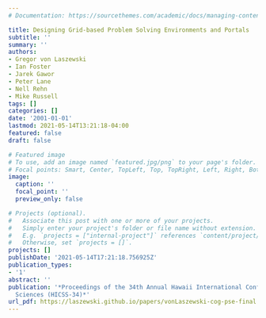 ```yaml
---
# Documentation: https://sourcethemes.com/academic/docs/managing-content/

title: Designing Grid-based Problem Solving Environments and Portals
subtitle: ''
summary: ''
authors:
- Gregor von Laszewski
- Ian Foster
- Jarek Gawor
- Peter Lane
- Nell Rehn
- Mike Russell
tags: []
categories: []
date: '2001-01-01'
lastmod: 2021-05-14T13:21:18-04:00
featured: false
draft: false

# Featured image
# To use, add an image named `featured.jpg/png` to your page's folder.
# Focal points: Smart, Center, TopLeft, Top, TopRight, Left, Right, BottomLeft, Bottom, BottomRight.
image:
  caption: ''
  focal_point: ''
  preview_only: false

# Projects (optional).
#   Associate this post with one or more of your projects.
#   Simply enter your project's folder or file name without extension.
#   E.g. `projects = ["internal-project"]` references `content/project/deep-learning/index.md`.
#   Otherwise, set `projects = []`.
projects: []
publishDate: '2021-05-14T17:21:18.756925Z'
publication_types:
- '1'
abstract: ''
publication: '*Proceedings of the 34th Annual Hawaii International Conference on System
  Sciences (HICSS-34)*'
url_pdf: https://laszewski.github.io/papers/vonLaszewski-cog-pse-final.pdf
---
```

